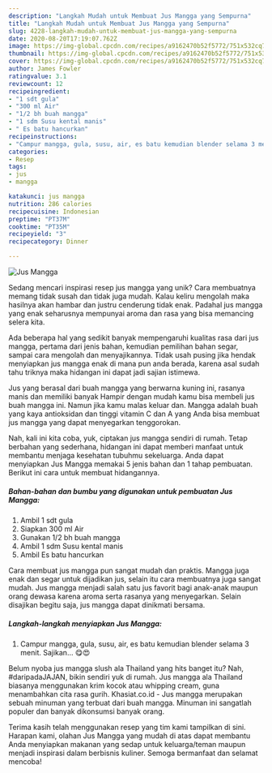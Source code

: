 ```yaml
---
description: "Langkah Mudah untuk Membuat Jus Mangga yang Sempurna"
title: "Langkah Mudah untuk Membuat Jus Mangga yang Sempurna"
slug: 4228-langkah-mudah-untuk-membuat-jus-mangga-yang-sempurna
date: 2020-08-20T17:19:07.762Z
image: https://img-global.cpcdn.com/recipes/a9162470b52f5772/751x532cq70/jus-mangga-foto-resep-utama.jpg
thumbnail: https://img-global.cpcdn.com/recipes/a9162470b52f5772/751x532cq70/jus-mangga-foto-resep-utama.jpg
cover: https://img-global.cpcdn.com/recipes/a9162470b52f5772/751x532cq70/jus-mangga-foto-resep-utama.jpg
author: James Fowler
ratingvalue: 3.1
reviewcount: 12
recipeingredient:
- "1 sdt gula"
- "300 ml Air"
- "1/2 bh buah mangga"
- "1 sdm Susu kental manis"
- " Es batu hancurkan"
recipeinstructions:
- "Campur mangga, gula, susu, air, es batu kemudian blender selama 3 menit. Sajikan... 😋😍"
categories:
- Resep
tags:
- jus
- mangga

katakunci: jus mangga 
nutrition: 286 calories
recipecuisine: Indonesian
preptime: "PT37M"
cooktime: "PT35M"
recipeyield: "3"
recipecategory: Dinner

---
```



![Jus Mangga](https://img-global.cpcdn.com/recipes/a9162470b52f5772/751x532cq70/jus-mangga-foto-resep-utama.jpg)

Sedang mencari inspirasi resep jus mangga yang unik? Cara membuatnya memang tidak susah dan tidak juga mudah. Kalau keliru mengolah maka hasilnya akan hambar dan justru cenderung tidak enak. Padahal jus mangga yang enak seharusnya mempunyai aroma dan rasa yang bisa memancing selera kita.

Ada beberapa hal yang sedikit banyak mempengaruhi kualitas rasa dari jus mangga, pertama dari jenis bahan, kemudian pemilihan bahan segar, sampai cara mengolah dan menyajikannya. Tidak usah pusing jika hendak menyiapkan jus mangga enak di mana pun anda berada, karena asal sudah tahu triknya maka hidangan ini dapat jadi sajian istimewa.

Jus yang berasal dari buah mangga yang berwarna kuning ini, rasanya manis dan memiliki banyak Hampir dengan mudah kamu bisa membeli jus buah mangga ini. Namun jika kamu malas keluar dan. Mangga adalah buah yang kaya antioksidan dan tinggi vitamin C dan A yang Anda bisa membuat jus mangga yang dapat menyegarkan tenggorokan.


Nah, kali ini kita coba, yuk, ciptakan jus mangga sendiri di rumah. Tetap berbahan yang sederhana, hidangan ini dapat memberi manfaat untuk membantu menjaga kesehatan tubuhmu sekeluarga. Anda dapat menyiapkan Jus Mangga memakai 5 jenis bahan dan 1 tahap pembuatan. Berikut ini cara untuk membuat hidangannya.

<!--inarticleads1-->

##### Bahan-bahan dan bumbu yang digunakan untuk pembuatan Jus Mangga:

1. Ambil 1 sdt gula
1. Siapkan 300 ml Air
1. Gunakan 1/2 bh buah mangga
1. Ambil 1 sdm Susu kental manis
1. Ambil  Es batu hancurkan


Cara membuat jus mangga pun sangat mudah dan praktis. Mangga juga enak dan segar untuk dijadikan jus, selain itu cara membuatnya juga sangat mudah. Jus mangga menjadi salah satu jus favorit bagi anak-anak maupun orang dewasa karena aroma serta rasanya yang menyegarkan. Selain disajikan begitu saja, jus mangga dapat dinikmati bersama. 

<!--inarticleads2-->

##### Langkah-langkah menyiapkan Jus Mangga:

1. Campur mangga, gula, susu, air, es batu kemudian blender selama 3 menit. Sajikan... 😋😍


Belum nyoba jus mangga slush ala Thailand yang hits banget itu? Nah, #daripadaJAJAN, bikin sendiri yuk di rumah. Jus mangga ala Thailand biasanya menggunakan krim kocok atau whipping cream, guna menambahkan cita rasa gurih. Khasiat.co.id - Jus mangga merupakan sebuah minuman yang terbuat dari buah mangga. Minuman ini sangatlah populer dan banyak dikonsumsi banyak orang. 

Terima kasih telah menggunakan resep yang tim kami tampilkan di sini. Harapan kami, olahan Jus Mangga yang mudah di atas dapat membantu Anda menyiapkan makanan yang sedap untuk keluarga/teman maupun menjadi inspirasi dalam berbisnis kuliner. Semoga bermanfaat dan selamat mencoba!
